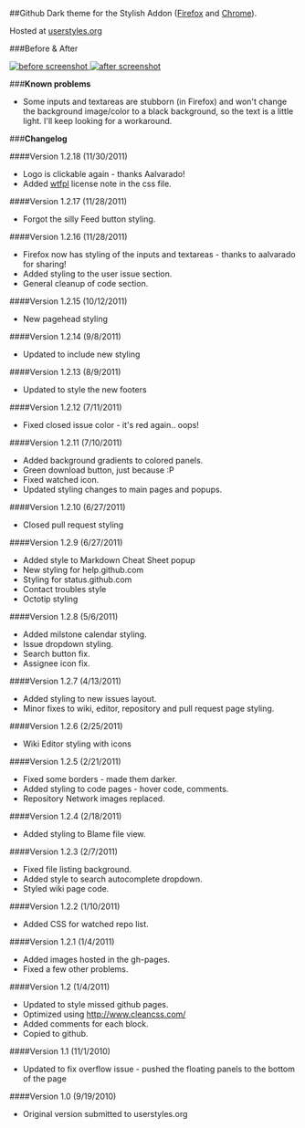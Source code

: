 ##Github Dark theme for the Stylish Addon ([Firefox][1] and [Chrome][2]).

Hosted at [userstyles.org][3]

###Before & After

 [ ![before screenshot][4] ][5] [ ![after screenshot][6] ][7]

###**Known problems**

* Some inputs and textareas are stubborn (in Firefox) and won't change the background image/color to a black background, so the text is a little light. I'll keep looking for a workaround.

###**Changelog**

####Version 1.2.18 (11/30/2011)

* Logo is clickable again - thanks Aalvarado!
* Added [wtfpl](http://sam.zoy.org/wtfpl/) license note in the css file.

####Version 1.2.17 (11/28/2011)

* Forgot the silly Feed button styling.

####Version 1.2.16 (11/28/2011)

* Firefox now has styling of the inputs and textareas - thanks to aalvarado for sharing!
* Added styling to the user issue section.
* General cleanup of code section.

####Version 1.2.15 (10/12/2011)

* New pagehead styling

####Version 1.2.14 (9/8/2011)

* Updated to include new styling

####Version 1.2.13 (8/9/2011)

* Updated to style the new footers

####Version 1.2.12 (7/11/2011)

* Fixed closed issue color - it's red again.. oops!

####Version 1.2.11 (7/10/2011)

* Added background gradients to colored panels.
* Green download button, just because :P
* Fixed watched icon.
* Updated styling changes to main pages and popups.

####Version 1.2.10 (6/27/2011)

* Closed pull request styling

####Version 1.2.9 (6/27/2011)

* Added style to Markdown Cheat Sheet popup
* New styling for help.github.com
* Styling for status.github.com
* Contact troubles style
* Octotip styling

####Version 1.2.8 (5/6/2011)

* Added milstone calendar styling.
* Issue dropdown styling.
* Search button fix.
* Assignee icon fix.

####Version 1.2.7 (4/13/2011)

* Added styling to new issues layout.
* Minor fixes to wiki, editor, repository and pull request page styling.

####Version 1.2.6 (2/25/2011)

* Wiki Editor styling with icons 

####Version 1.2.5 (2/21/2011)

* Fixed some borders - made them darker.
* Added styling to code pages - hover code, comments.
* Repository Network images replaced.

####Version 1.2.4 (2/18/2011)

* Added styling to Blame file view.

####Version 1.2.3 (2/7/2011)

* Fixed file listing background.
* Added style to search autocomplete dropdown.
* Styled wiki page code.

####Version 1.2.2 (1/10/2011)

* Added CSS for watched repo list.

####Version 1.2.1 (1/4/2011)

* Added images hosted in the gh-pages.
* Fixed a few other problems.

####Version 1.2 (1/4/2011)

* Updated to style missed github pages.
* Optimized using http://www.cleancss.com/
* Added comments for each block.
* Copied to github.

####Version 1.1 (11/1/2010)

* Updated to fix overflow issue - pushed the floating panels to the bottom of the page

####Version 1.0 (9/19/2010)

* Original version submitted to userstyles.org


  [1]: https://addons.mozilla.org/en-US/firefox/addon/2108/
  [2]: https://chrome.google.com/extensions/detail/fjnbnpbmkenffdnngjfgmeleoegfcffe
  [3]: http://userstyles.org/styles/37035
  [4]: http://mottie.github.com/Github-Dark/images/before_th.jpg
  [5]: http://mottie.github.com/Github-Dark/images/before.jpg
  [6]: http://mottie.github.com/Github-Dark/images/after_th.jpg
  [7]: http://mottie.github.com/Github-Dark/images/after.jpg
